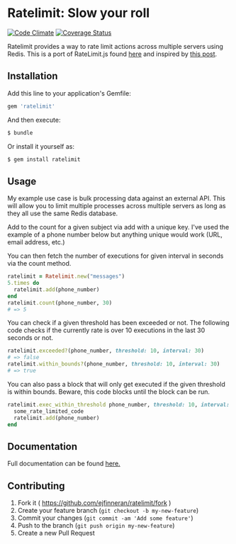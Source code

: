 # Ratelimit: Slow your roll

[![Code Climate](https://codeclimate.com/github/ejfinneran/ratelimit.png)](https://codeclimate.com/github/ejfinneran/ratelimit)
[![Coverage Status](https://img.shields.io/coveralls/ejfinneran/ratelimit.svg)](https://coveralls.io/r/ejfinneran/ratelimit)

Ratelimit provides a way to rate limit actions across multiple servers using Redis.  This is a port of RateLimit.js found [here](https://github.com/chriso/redback/blob/master/lib/advanced_structures/RateLimit.js) and inspired by [this post](https://gist.github.com/chriso/54dd46b03155fcf555adccea822193da).


## Installation

Add this line to your application's Gemfile:

``` rb
gem 'ratelimit'
```

And then execute:

``` sh
$ bundle
```

Or install it yourself as:

``` sh
$ gem install ratelimit
```

## Usage

My example use case is bulk processing data against an external API.  This will allow you to limit multiple processes across multiple servers as long as they all use the same Redis database.

Add to the count for a given subject via add with a unique key. I've used the example of a phone number below but anything unique would work (URL, email address, etc.)

You can then fetch the number of executions for given interval in seconds via the count method.

``` rb
ratelimit = Ratelimit.new("messages")
5.times do
  ratelimit.add(phone_number)
end
ratelimit.count(phone_number, 30)
# => 5
```

You can check if a given threshold has been exceeded or not. The following code checks if the currently rate is over 10 executions in the last 30 seconds or not.

``` rb
ratelimit.exceeded?(phone_number, threshold: 10, interval: 30)
# => false
ratelimit.within_bounds?(phone_number, threshold: 10, interval: 30)
# => true
```

You can also pass a block that will only get executed if the given threshold is within bounds. Beware, this code blocks until the block can be run.

``` rb
ratelimit.exec_within_threshold phone_number, threshold: 10, interval: 30 do
  some_rate_limited_code
  ratelimit.add(phone_number)
end
```

## Documentation

Full documentation can be found [here.](http://rubydoc.info/github/ejfinneran/ratelimit/frames)

## Contributing

1. Fork it ( https://github.com/ejfinneran/ratelimit/fork )
2. Create your feature branch (`git checkout -b my-new-feature`)
3. Commit your changes (`git commit -am 'Add some feature'`)
4. Push to the branch (`git push origin my-new-feature`)
5. Create a new Pull Request
